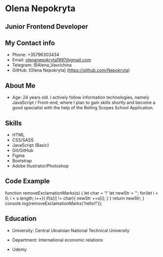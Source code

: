 # Olena Nepokryta

## Junior Frontend Developer

## My Contact info

- Phone: +35796303434
- Email: olenanepokryta1997@gmail.com
- Telegram: @Alena_Vavrichina
- GitHub: [Olena Nepokryta] (<https://github.com/Nepokryta>)

## About Me

- Age: 24 years old. I actively follow information technologies, namely JavaScript / Front-end, where I plan to gain skills shortly and become a good specialist with the help of the Rolling Scopes School Application.

## Skills

- HTML
- CSS/SASS
- JavaScript (Basic)
- Git/GitHub
- Figma
- Bootstrap
- Adobe Illustrator/Photoshop

## Code Example

function removeExclamationMarks(s) {
     let char = '!'
     let newStr = '';
    for(let i = 0; i < s.length; i++){
         if(s[i] != char){
             newStr +=s[i];
        }
     }
     return newStr;
 }
 console.log(removeExclamationMarks('hello!!'));

## Education

- University: Central Ukrainian National Technical University

- Department: International economic relations

- Udemy
